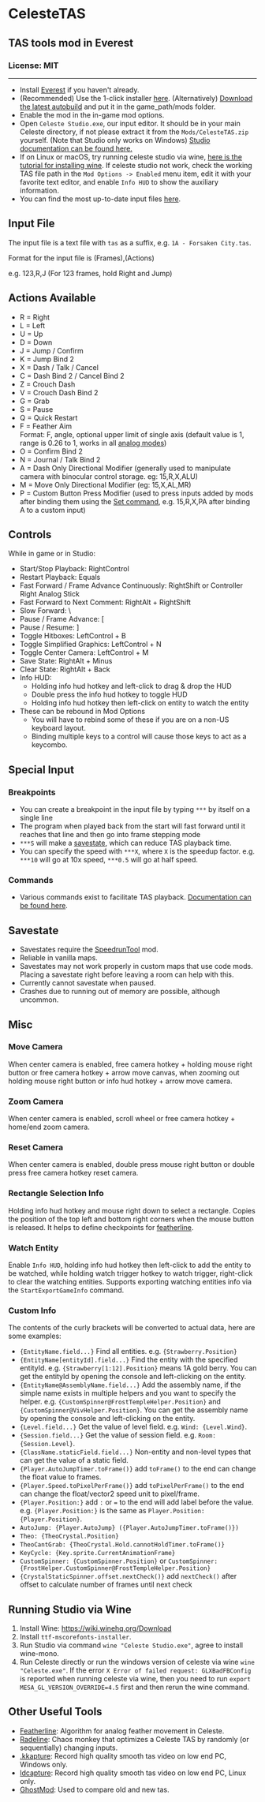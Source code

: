 ﻿# CelesteTAS 

## TAS tools mod in Everest

### License: MIT

----

- Install [Everest](https://everestapi.github.io/) if you haven't already.
- (Recommended) Use the 1-click installer [here](https://gamebanana.com/tools/6715). (Alternatively) [Download the latest autobuild](https://0x0a.de/twoclick/?nightly.link/EverestAPI/CelesteTAS-EverestInterop/workflows/NetFramework.Legacy.CI/master/CelesteTAS.zip)
  and put it in the game_path/mods folder.
- Enable the mod in the in-game mod options.
- Open `Celeste Studio.exe`, our input editor. It should be in your main Celeste directory, if not please extract it from the `Mods/CelesteTAS.zip` yourself. (Note that Studio only works on Windows) [Studio documentation can be found here.](https://github.com/EverestAPI/CelesteTAS-EverestInterop/blob/master/Docs/Studio.md)
- If on Linux or macOS, try running celeste studio via wine, [here is the tutorial for installing wine](#running-studio-via-wine). If celeste studio not work, check the working TAS file path in the `Mod Options -> Enabled` menu item, edit it with your favorite text editor, and enable `Info HUD` to show the auxiliary information.
- You can find the most up-to-date input files [here](https://github.com/EuniverseCat/CelesteTAS).

## Input File
The input file is a text file with `tas` as a suffix, e.g. `1A - Forsaken City.tas`.

Format for the input file is (Frames),(Actions)

e.g. 123,R,J (For 123 frames, hold Right and Jump)

## Actions Available
- R = Right
- L = Left
- U = Up
- D = Down
- J = Jump / Confirm
- K = Jump Bind 2
- X = Dash / Talk / Cancel
- C = Dash Bind 2 / Cancel Bind 2
- Z = Crouch Dash
- V = Crouch Dash Bind 2
- G = Grab
- S = Pause
- Q = Quick Restart
- F = Feather Aim
<br>Format: F, angle, optional upper limit of single axis (default value is 1, range is 0.26 to 1, works in all [analog modes](Docs/Commands.md#analoguemode))
- O = Confirm Bind 2
- N = Journal / Talk Bind 2
- A = Dash Only Directional Modifier (generally used to manipulate camera with binocular control storage. eg: 15,R,X,ALU)
- M = Move Only Directional Modifier (eg: 15,X,AL,MR)
- P = Custom Button Press Modifier (used to press inputs added by mods after binding them using the [Set command](Docs/Commands.md#set), e.g. 15,R,X,PA after binding A to a custom input)

## Controls
While in game or in Studio:
- Start/Stop Playback: RightControl
- Restart Playback: Equals
- Fast Forward / Frame Advance Continuously: RightShift or Controller Right Analog Stick
- Fast Forward to Next Comment: RightAlt + RightShift
- Slow Forward: \
- Pause / Frame Advance: [
- Pause / Resume: ]
- Toggle Hitboxes: LeftControl + B
- Toggle Simplified Graphics: LeftControl + N
- Toggle Center Camera: LeftControl + M
- Save State: RightAlt + Minus
- Clear State: RightAlt + Back
- Info HUD:
    - Holding info hud hotkey and left-click to drag & drop the HUD
    - Double press the info hud hotkey to toggle HUD
    - Holding info hud hotkey then left-click on entity to watch the entity
- These can be rebound in Mod Options
    - You will have to rebind some of these if you are on a non-US keyboard layout.
    - Binding multiple keys to a control will cause those keys to act as a keycombo.

## Special Input

### Breakpoints
- You can create a breakpoint in the input file by typing `***` by itself on a single line
- The program when played back from the start will fast forward until it reaches that line and then go into frame stepping mode
- `***S` will make a [savestate](#savestate), which can reduce TAS playback time. 
- You can specify the speed with `***X`, where `X` is the speedup factor. e.g. `***10` will go at 10x speed, `***0.5` will go at half speed.

### Commands
- Various commands exist to facilitate TAS
  playback. [Documentation can be found here](https://github.com/EverestAPI/CelesteTAS-EverestInterop/blob/master/Docs/Commands.md).

## Savestate
- Savestates require the [SpeedrunTool](https://gamebanana.com/tools/6597) mod.
- Reliable in vanilla maps.
- Savestates may not work properly in custom maps that use code mods. Placing a savestate right before leaving a room can help with this.
- Currently cannot savestate when paused.
- Crashes due to running out of memory are possible, although uncommon.

## Misc

### Move Camera
When center camera is enabled, free camera hotkey + holding mouse right button or free camera hotkey + arrow move canvas, when zooming out holding mouse right button or info hud hotkey + arrow move camera.

### Zoom Camera
When center camera is enabled, scroll wheel or free camera hotkey + home/end zoom camera.

### Reset Camera
When center camera is enabled, double press mouse right button or double press free camera hotkey reset camera.

### Rectangle Selection Info
Holding info hud hotkey and mouse right down to select a rectangle. Copies the position of the top left and bottom right corners when the mouse button is released. It helps to define checkpoints for [featherline](https://github.com/tntfalle/featherline).

### Watch Entity
Enable `Info HUD`, holding info hud hotkey then left-click to add the entity to be watched, while holding watch trigger hotkey to watch trigger, right-click to clear the watching entities. Supports exporting watching entities info via
the `StartExportGameInfo` command.

### Custom Info
The contents of the curly brackets will be converted to actual data, here are some examples:
- `{EntityName.field...}` Find all entities. e.g. `{Strawberry.Position}`
- `{EntityName[entityId].field...}` Find the entity with the specified entityId. e.g. `{Strawberry[1:12].Position}` means 1A gold berry. You can get the entityId by opening the console and left-clicking on the entity.
- `{EntityName@AssemblyName.field...}` Add the assembly name, if the simple name exists in multiple helpers and you want to specify the helper. e.g. `{CustomSpinner@FrostTempleHelper.Position}` and `{CustomSpinner@VivHelper.Position}`. You can get the assembly name by opening the console and left-clicking on the entity.
- `{Level.field...}` Get the value of level field. e.g. `Wind: {Level.Wind}`.
- `{Session.field...}` Get the value of session field. e.g. `Room: {Session.Level}`.
- `{ClassName.staticField.field...}` Non-entity and non-level types that can get the value of a static field.
- `{Player.AutoJumpTimer.toFrame()}` add `toFrame()` to the end can change the float value to frames.
- `{Player.Speed.toPixelPerFrame()}` add `toPixelPerFrame()` to the end can change the float/vector2 speed unit to pixel/frame.
- `{Player.Position:}` add `:` or `=` to the end will add label before the value. e.g. `{Player.Position:}` is the same as `Player.Position: {Player.Position}`.
- `AutoJump: {Player.AutoJump} ({Player.AutoJumpTimer.toFrame()})`
- `Theo: {TheoCrystal.Position}`
- `TheoCantGrab: {TheoCrystal.Hold.cannotHoldTimer.toFrame()}`
- `KeyCycle: {Key.sprite.CurrentAnimationFrame}`
- `CustomSpinner: {CustomSpinner.Position}` or `CustomSpinner: {FrostHelper.CustomSpinner@FrostTempleHelper.Position}`
- `{CrystalStaticSpinner.offset.nextCheck()}` add `nextCheck()` after offset to calculate number of frames until next check

## Running Studio via Wine
1. Install Wine: https://wiki.winehq.org/Download
2. Install `ttf-mscorefonts-installer`.
3. Run Studio via command `wine "Celeste Studio.exe"`, agree to install wine-mono.
4. Run Celeste directly or run the windows version of celeste via wine `wine "Celeste.exe"`. If the error `X Error of failed request: GLXBadFBConfig` is reported when running celeste via wine, then you need to run `export MESA_GL_VERSION_OVERRIDE=4.5` first and then rerun the wine command.

## Other Useful Tools
- [Featherline](https://github.com/tntfalle/featherline): Algorithm for analog feather movement in Celeste.
- [Radeline](https://github.com/Kataiser/radeline): Chaos monkey that optimizes a Celeste TAS by randomly (or sequentially) changing inputs.
- [.kkapture](https://github.com/DemoJameson/kkapture/wiki): Record high quality smooth tas video on low end PC, Windows only.
- [ldcapture](https://github.com/psyGamer/ldcapture): Record high quality smooth tas video on low end PC, Linux only.
- [GhostMod](https://github.com/DemoJameson/GhostMod): Used to compare old and new tas.
